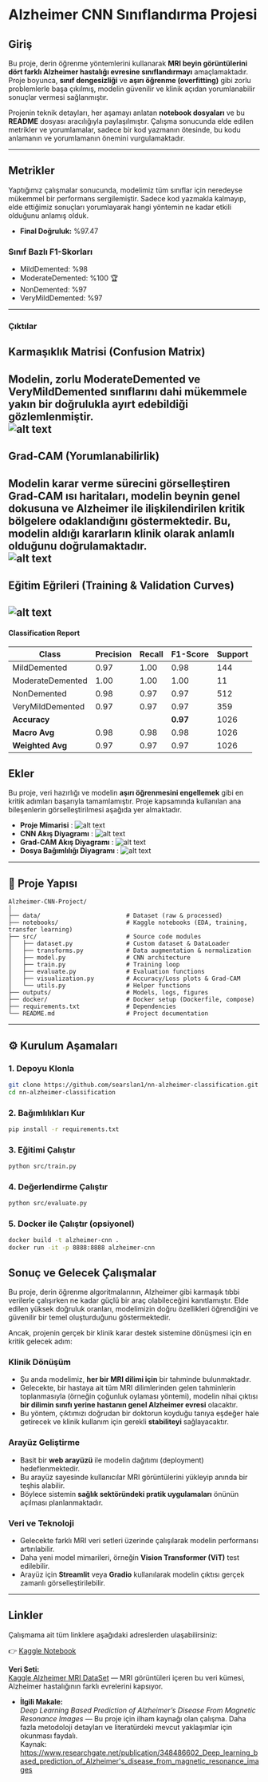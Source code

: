 # Alzheimer CNN Sınıflandırma Projesi

## Giriş
Bu proje, derin öğrenme yöntemlerini kullanarak **MRI beyin görüntülerini dört farklı Alzheimer hastalığı evresine sınıflandırmayı** amaçlamaktadır. Proje boyunca, **sınıf dengesizliği** ve **aşırı öğrenme (overfitting)** gibi zorlu problemlerle başa çıkılmış, modelin güvenilir ve klinik açıdan yorumlanabilir sonuçlar vermesi sağlanmıştır.  

Projenin teknik detayları, her aşamayı anlatan **notebook dosyaları** ve bu **README** dosyası aracılığıyla paylaşılmıştır. Çalışma sonucunda elde edilen metrikler ve yorumlamalar, sadece bir kod yazmanın ötesinde, bu kodu anlamanın ve yorumlamanın önemini vurgulamaktadır.  

---

## Metrikler
Yaptığımız çalışmalar sonucunda, modelimiz tüm sınıflar için neredeyse mükemmel bir performans sergilemiştir. Sadece kod yazmakla kalmayıp, elde ettiğimiz sonuçları yorumlayarak hangi yöntemin ne kadar etkili olduğunu anlamış olduk.

- **Final Doğruluk:** %97.47  

### Sınıf Bazlı F1-Skorları
- MildDemented: %98  
- ModerateDemented: %100 🏆  
- NonDemented: %97  
- VeryMildDemented: %97  

---
### Çıktılar

## Karmaşıklık Matrisi (Confusion Matrix)
Modelin, zorlu **ModerateDemented** ve **VeryMildDemented** sınıflarını dahi mükemmele yakın bir doğrulukla ayırt edebildiği gözlemlenmiştir.  
![alt text](confusion_matrix.png)
---

## Grad-CAM (Yorumlanabilirlik)
Modelin karar verme sürecini görselleştiren **Grad-CAM ısı haritaları**, modelin beynin genel dokusuna ve Alzheimer ile ilişkilendirilen kritik bölgelere odaklandığını göstermektedir. Bu, modelin aldığı kararların **klinik olarak anlamlı** olduğunu doğrulamaktadır.  
![alt text](gradcam_example.png)
---
## Eğitim Eğrileri (Training & Validation Curves)
![alt text](<training_curves (5).png>)
---
#### Classification Report

| Class              | Precision | Recall | F1-Score | Support |
|---------------------|-----------|--------|----------|---------|
| MildDemented        | 0.97      | 1.00   | 0.98     | 144     |
| ModerateDemented    | 1.00      | 1.00   | 1.00     | 11      |
| NonDemented         | 0.98      | 0.97   | 0.97     | 512     |
| VeryMildDemented    | 0.97      | 0.97   | 0.97     | 359     |
| **Accuracy**        |           |        | **0.97** | 1026    |
| **Macro Avg**       | 0.98      | 0.98   | 0.98     | 1026    |
| **Weighted Avg**    | 0.97      | 0.97   | 0.97     | 1026    |

## Ekler
Bu proje, veri hazırlığı ve modelin **aşırı öğrenmesini engellemek** gibi en kritik adımları başarıyla tamamlamıştır. Proje kapsamında kullanılan ana bileşenlerin görselleştirilmesi aşağıda yer almaktadır.

- **Proje Mimarisi**  :
![alt text](<High-Level Architecture.drawio.png>)
- **CNN Akış Diyagramı**  :
![alt text](<Alzheimer classification diagram.drawio-1.png>)
- **Grad-CAM Akış Diyagramı**  :
![alt text](<Grad-CAM Pipeline.drawio-1.png>)
- **Dosya Bağımlılığı Diyagramı**  :
![alt text](<file dependency diagram.drawio.png>)

---
## 📂 Proje Yapısı

```
Alzheimer-CNN-Project/
│
├── data/                        # Dataset (raw & processed)
├── notebooks/                   # Kaggle notebooks (EDA, training, transfer learning)
├── src/                         # Source code modules
│   ├── dataset.py               # Custom dataset & DataLoader
│   ├── transforms.py            # Data augmentation & normalization
│   ├── model.py                 # CNN architecture
│   ├── train.py                 # Training loop
│   ├── evaluate.py              # Evaluation functions
│   ├── visualization.py         # Accuracy/Loss plots & Grad-CAM
│   └── utils.py                 # Helper functions
├── outputs/                     # Models, logs, figures
├── docker/                      # Docker setup (Dockerfile, compose)
├── requirements.txt             # Dependencies
└── README.md                    # Project documentation
```

---

## ⚙️ Kurulum Aşamaları

### 1. Depoyu Klonla

```bash
git clone https://github.com/searslan1/nn-alzheimer-classification.git
cd nn-alzheimer-classification
```

### 2. Bağımlılıkları Kur

```bash
pip install -r requirements.txt
```

### 3. Eğitimi Çalıştır

```bash
python src/train.py
```

### 4. Değerlendirme Çalıştır

```bash
python src/evaluate.py
```

### 5. Docker ile Çalıştır (opsiyonel)

```bash
docker build -t alzheimer-cnn .
docker run -it -p 8888:8888 alzheimer-cnn
```

## Sonuç ve Gelecek Çalışmalar
Bu proje, derin öğrenme algoritmalarının, Alzheimer gibi karmaşık tıbbi verilerle çalışırken ne kadar güçlü bir araç olabileceğini kanıtlamıştır. Elde edilen yüksek doğruluk oranları, modelimizin doğru özellikleri öğrendiğini ve güvenilir bir temel oluşturduğunu göstermektedir.  

Ancak, projenin gerçek bir klinik karar destek sistemine dönüşmesi için en kritik gelecek adım:  

### Klinik Dönüşüm
- Şu anda modelimiz, **her bir MRI dilimi için** bir tahminde bulunmaktadır.  
- Gelecekte, bir hastaya ait tüm MRI dilimlerinden gelen tahminlerin toplanmasıyla (örneğin çoğunluk oylaması yöntemi), modelin nihai çıktısı **bir dilimin sınıfı yerine hastanın genel Alzheimer evresi** olacaktır.  
- Bu yöntem, çıktımızı doğrudan bir doktorun koyduğu tanıya eşdeğer hale getirecek ve klinik kullanım için gerekli **stabiliteyi** sağlayacaktır.  

### Arayüz Geliştirme
- Basit bir **web arayüzü** ile modelin dağıtımı (deployment) hedeflenmektedir.  
- Bu arayüz sayesinde kullanıcılar MRI görüntülerini yükleyip anında bir teşhis alabilir.  
- Böylece sistemin **sağlık sektöründeki pratik uygulamaları** önünün açılması planlanmaktadır.  

### Veri ve Teknoloji
- Gelecekte farklı MRI veri setleri üzerinde çalışılarak modelin performansı artırılabilir.  
- Daha yeni model mimarileri, örneğin **Vision Transformer (ViT)** test edilebilir.  
- Arayüz için **Streamlit** veya **Gradio** kullanılarak modelin çıktısı gerçek zamanlı görselleştirilebilir.  

---

## Linkler
Çalışmama ait tüm linklere aşağıdaki adreslerden ulaşabilirsiniz:  

👉 [Kaggle Notebook](https://www.kaggle.com/code/efikaarslan/cnn-alzheimer-classification)  

**Veri Seti:**  
  [Kaggle Alzheimer MRI DataSet](https://www.kaggle.com/datasets/yasserhessein/dataset-alzheimer/data) — MRI görüntüleri içeren bu veri kümesi, Alzheimer hastalığının farklı evrelerini kapsıyor.

- **İlgili Makale:**  
  *Deep Learning Based Prediction of Alzheimer’s Disease From Magnetic Resonance Images* — Bu proje için ilham kaynağı olan çalışma. Daha fazla metodoloji detayları ve literatürdeki mevcut yaklaşımlar için okunması faydalı.  
  Kaynak: https://www.researchgate.net/publication/348486602_Deep_learning_based_prediction_of_Alzheimer's_disease_from_magnetic_resonance_images